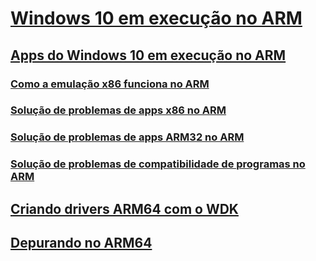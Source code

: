 # [Windows 10 em execução no ARM](/windows/arm)
## [Apps do Windows 10 em execução no ARM](/windows/uwp/porting/apps-on-arm)
### [Como a emulação x86 funciona no ARM](/windows/uwp/porting/apps-on-arm-x86-emulation)
### [Solução de problemas de apps x86 no ARM](/windows/uwp/porting/apps-on-arm-troubleshooting-x86)
### [Solução de problemas de apps ARM32 no ARM](/windows/uwp/porting/apps-on-arm-troubleshooting-arm32)
### [Solução de problemas de compatibilidade de programas no ARM](/windows/uwp/porting/apps-on-arm-program-compat-troubleshooter)
## [Criando drivers ARM64 com o WDK](/windows-hardware/drivers/develop/building-arm64-drivers)
## [Depurando no ARM64](/windows-hardware/drivers/debugger/debugging-arm64)